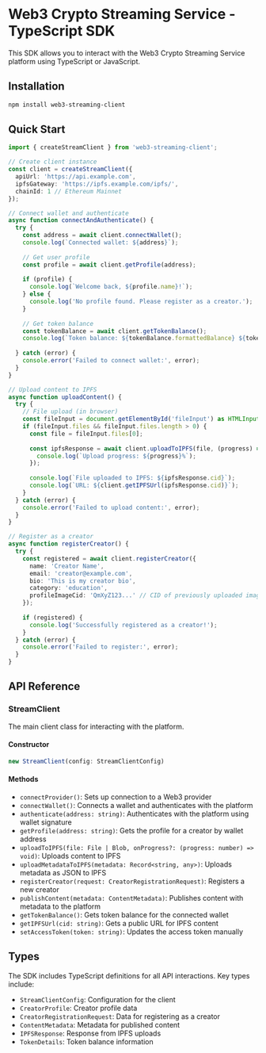 <div style="height: 100px; width: 100%;"></div>

# Web3 Crypto Streaming Service - TypeScript SDK

This SDK allows you to interact with the Web3 Crypto Streaming Service platform using TypeScript or JavaScript.

## Installation

```bash
npm install web3-streaming-client
```

## Quick Start

```typescript
import { createStreamClient } from 'web3-streaming-client';

// Create client instance
const client = createStreamClient({
  apiUrl: 'https://api.example.com',
  ipfsGateway: 'https://ipfs.example.com/ipfs/',
  chainId: 1 // Ethereum Mainnet
});

// Connect wallet and authenticate
async function connectAndAuthenticate() {
  try {
    const address = await client.connectWallet();
    console.log(`Connected wallet: ${address}`);
    
    // Get user profile
    const profile = await client.getProfile(address);
    
    if (profile) {
      console.log(`Welcome back, ${profile.name}!`);
    } else {
      console.log('No profile found. Please register as a creator.');
    }
    
    // Get token balance
    const tokenBalance = await client.getTokenBalance();
    console.log(`Token balance: ${tokenBalance.formattedBalance} ${tokenBalance.symbol}`);
    
  } catch (error) {
    console.error('Failed to connect wallet:', error);
  }
}

// Upload content to IPFS
async function uploadContent() {
  try {
    // File upload (in browser)
    const fileInput = document.getElementById('fileInput') as HTMLInputElement;
    if (fileInput.files && fileInput.files.length > 0) {
      const file = fileInput.files[0];
      
      const ipfsResponse = await client.uploadToIPFS(file, (progress) => {
        console.log(`Upload progress: ${progress}%`);
      });
      
      console.log(`File uploaded to IPFS: ${ipfsResponse.cid}`);
      console.log(`URL: ${client.getIPFSUrl(ipfsResponse.cid)}`);
    }
  } catch (error) {
    console.error('Failed to upload content:', error);
  }
}

// Register as a creator
async function registerCreator() {
  try {
    const registered = await client.registerCreator({
      name: 'Creator Name',
      email: 'creator@example.com',
      bio: 'This is my creator bio',
      category: 'education',
      profileImageCid: 'QmXyZ123...' // CID of previously uploaded image
    });
    
    if (registered) {
      console.log('Successfully registered as a creator!');
    }
  } catch (error) {
    console.error('Failed to register:', error);
  }
}
```

## API Reference

### StreamClient

The main client class for interacting with the platform.

#### Constructor

```typescript
new StreamClient(config: StreamClientConfig)
```

#### Methods

- `connectProvider()`: Sets up connection to a Web3 provider
- `connectWallet()`: Connects a wallet and authenticates with the platform
- `authenticate(address: string)`: Authenticates with the platform using wallet signature
- `getProfile(address: string)`: Gets the profile for a creator by wallet address
- `uploadToIPFS(file: File | Blob, onProgress?: (progress: number) => void)`: Uploads content to IPFS
- `uploadMetadataToIPFS(metadata: Record<string, any>)`: Uploads metadata as JSON to IPFS
- `registerCreator(request: CreatorRegistrationRequest)`: Registers a new creator
- `publishContent(metadata: ContentMetadata)`: Publishes content with metadata to the platform
- `getTokenBalance()`: Gets token balance for the connected wallet
- `getIPFSUrl(cid: string)`: Gets a public URL for IPFS content
- `setAccessToken(token: string)`: Updates the access token manually

## Types

The SDK includes TypeScript definitions for all API interactions. Key types include:

- `StreamClientConfig`: Configuration for the client
- `CreatorProfile`: Creator profile data
- `CreatorRegistrationRequest`: Data for registering as a creator
- `ContentMetadata`: Metadata for published content
- `IPFSResponse`: Response from IPFS uploads
- `TokenDetails`: Token balance information
